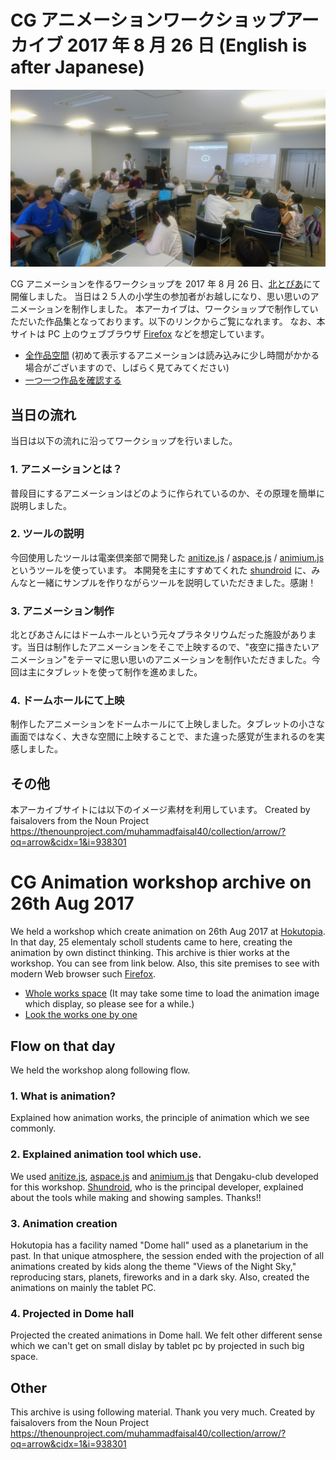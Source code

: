 # CG アニメーションワークショップアーカイブ 2017 年 8 月 26 日 (English is after Japanese)

![image](image.jpg)

CG アニメーションを作るワークショップを 2017 年 8 月 26 日、[北とぴあ](http://www.hokutopia.jp/)にて開催しました。
当日は２５人の小学生の参加者がお越しになり、思い思いのアニメーションを制作しました。
本アーカイブは、ワークショップで制作していただいた作品集となっております。以下のリンクからご覧になれます。
なお、本サイトは PC 上のウェブブラウザ [Firefox](https://www.mozilla.org/) などを想定しています。

* [全作品空間](whole.html) (初めて表示するアニメーションは読み込みに少し時間がかかる場合がございますので、しばらく見てみてください)
* [一つ一つ作品を確認する](seq.html)

## 当日の流れ
当日は以下の流れに沿ってワークショップを行いました。

### 1. アニメーションとは？
普段目にするアニメーションはどのように作られているのか、その原理を簡単に説明しました。
### 2. ツールの説明
今回使用したツールは電楽倶楽部で開発した [anitize.js](https://github.com/dengaku-club/anitize.js) / [aspace.js](https://github.com/dengaku-club/aspace.js) / [animium.js](https://github.com/dengaku-club/animium.js) というツールを使っています。
本開発を主にすすめてくれた [shundroid](https://github.com/shundroid/) に、みんなと一緒にサンプルを作りながらツールを説明していただきました。感謝！
### 3. アニメーション制作
北とぴあさんにはドームホールという元々プラネタリウムだった施設があります。当日は制作したアニメーションをそこで上映するので、"夜空に描きたいアニメーション"をテーマに思い思いのアニメーションを制作いただきました。今回は主にタブレットを使って制作を進めました。
### 4. ドームホールにて上映
制作したアニメーションをドームホールにて上映しました。タブレットの小さな画面ではなく、大きな空間に上映することで、また違った感覚が生まれるのを実感しました。

## その他
本アーカイブサイトには以下のイメージ素材を利用しています。
Created by faisalovers from the Noun Project
https://thenounproject.com/muhammadfaisal40/collection/arrow/?oq=arrow&cidx=1&i=938301

# CG Animation workshop archive on 26th Aug 2017
We held a workshop which create animation on 26th Aug 2017 at [Hokutopia](http://www.hokutopia.jp/).
In that day, 25 elementaly scholl students came to here, creating the animation by own distinct thinking.
This archive is thier works at the workshop. You can see from link below.
Also, this site premises to see with modern Web browser such [Firefox](https://www.mozilla.org/).

* [Whole works space](whole.html) (It may take some time to load the animation image which display, so please see for a while.)
* [Look the works one by one](seq.html)

## Flow on that day
We held the workshop along following flow.

### 1. What is animation?
Explained how animation works, the principle of animation which we see commonly.
### 2. Explained animation tool which use.
We used [anitize.js](https://github.com/dengaku-club/anitize.js), [aspace.js](https://github.com/dengaku-club/aspace.js) and [animium.js](https://github.com/dengaku-club/animium.js) that Dengaku-club developed for this workshop.
[Shundroid](https://github.com/shundroid/), who is the principal developer, explained about the tools while making and showing samples. Thanks!!
### 3. Animation creation
Hokutopia has a facility named "Dome hall" used as a planetarium in the past. In that unique atmosphere, the session ended with the projection of all animations created by kids along the theme "Views of the Night Sky," reproducing stars, planets, fireworks and in a dark sky.
Also, created the animations on mainly the tablet PC.
### 4. Projected in Dome hall
Projected the created animations in Dome hall. We felt other different sense which we can't get on small dislay by tablet pc by projected in such big space.

## Other
This archive is using following material. Thank you very much.
Created by faisalovers from the Noun Project
https://thenounproject.com/muhammadfaisal40/collection/arrow/?oq=arrow&cidx=1&i=938301
